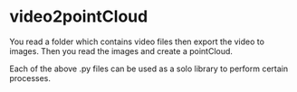 # video2pointCloud
You read a folder which contains video files then export the video to images. Then you read the images and create a pointCloud.

Each of the above .py files can be used as a solo library to perform certain processes. 
